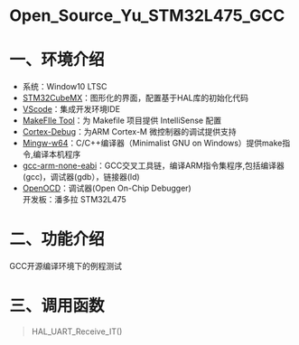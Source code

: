 # Open_Source_Yu_STM32L475_GCC
# 一、环境介绍
+ 系统：Window10 LTSC  
+ [STM32CubeMX](https://www.st.com/zh/development-tools/stm32cubemx.html)：图形化的界面，配置基于HAL库的初始化代码  
+ [VScode](https://code.visualstudio.com/)：集成开发环境IDE  
+ [MakeFIle Tool](https://marketplace.visualstudio.com/items?itemName=ms-vscode.makefile-tools/)：为 Makefile 项目提供 IntelliSense 配置  
+ [Cortex-Debug](https://marketplace.visualstudio.com/items?itemName=marus25.cortex-debug/)：为ARM Cortex-M 微控制器的调试提供支持  
+ [Mingw-w64](https://sourceforge.net/projects/mingw-w64/files/mingw-w64/mingw-w64-release/)：C/C++编译器（Minimalist GNU on Windows）提供make指令,编译本机程序  
+ [gcc-arm-none-eabi](https://developer.arm.com/downloads/-/gnu-rm/)：GCC交叉工具链，编译ARM指令集程序,包括编译器(gcc)，调试器(gdb），链接器(ld)  
+ [OpenOCD](https://gnutoolchains.com/arm-eabi/openocd/)：调试器(Open On-Chip Debugger)  
开发板：潘多拉 STM32L475
# 二、功能介绍
GCC开源编译环境下的例程测试
# 三、调用函数
>HAL_UART_Receive_IT()
